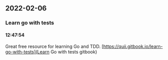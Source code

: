 ## 2022-02-06

### **Learn go with tests**
#### 12:47:54
Great free resource for learning Go and TDD. [https://quii.gitbook.io/learn-go-with-tests](Learn Go with tests gitbook)

